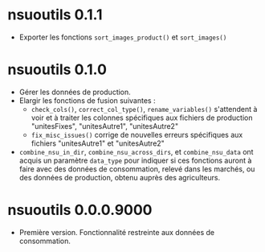 # nsuoutils 0.1.1

- Exporter les fonctions `sort_images_product()` et `sort_images()`

# nsuoutils 0.1.0

- Gérer les données de production.
- Elargir les fonctions de fusion suivantes : 
  - `check_cols()`, `correct_col_type()`, `rename_variables()` s'attendent à voir et à traiter les colonnes spécifiques aux fichiers de production "unitesFixes", "unitesAutre1", "unitesAutre2"
  - `fix_misc_issues()` corrige de nouvelles erreurs spécifiques aux fichiers "unitesAutre1" et "unitesAutre2"
- `combine_nsu_in_dir`, `combine_nsu_across_dirs`, et `combine_nsu_data` ont acquis un paramètre `data_type` pour indiquer si ces fonctions auront à faire avec des données de consommation, relevé dans les marchés, ou des données de production, obtenu auprès des agriculteurs.

# nsuoutils 0.0.0.9000

* Première version. Fonctionnalité restreinte aux données de consommation.
